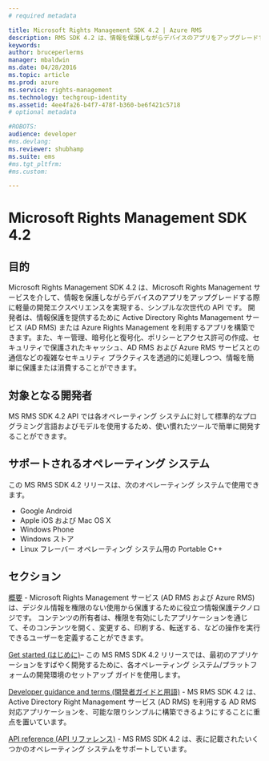 ```yaml
---
# required metadata

title: Microsoft Rights Management SDK 4.2 | Azure RMS
description: RMS SDK 4.2 は、情報を保護しながらデバイスのアプリをアップグレードする際に軽量の開発エクスペリエンスを実現する、シンプルな次世代の API です。
keywords:
author: bruceperlerms
manager: mbaldwin
ms.date: 04/28/2016
ms.topic: article
ms.prod: azure
ms.service: rights-management
ms.technology: techgroup-identity
ms.assetid: 4ee4fa26-b4f7-478f-b360-be6f421c5718
# optional metadata

#ROBOTS:
audience: developer
#ms.devlang:
ms.reviewer: shubhamp
ms.suite: ems
#ms.tgt_pltfrm:
#ms.custom:

---
```


# Microsoft Rights Management SDK 4.2

## 目的 ##

Microsoft Rights Management SDK 4.2 は、Microsoft Rights Management サービスを介して、情報を保護しながらデバイスのアプリをアップグレードする際に軽量の開発エクスペリエンスを実現する、シンプルな次世代の API です。 開発者は、情報保護を提供するために Active Directory Rights Management サービス (AD RMS) または Azure Rights Management を利用するアプリを構築できます。また、キー管理、暗号化と復号化、ポリシーとアクセス許可の作成、セキュリティで保護されたキャッシュ、AD RMS および Azure RMS サービスとの通信などの複雑なセキュリティ プラクティスを透過的に処理しつつ、情報を簡単に保護または消費することができます。

## 対象となる開発者 ##

MS RMS SDK 4.2 API では各オペレーティング システムに対して標準的なプログラミング言語およびモデルを使用するため、使い慣れたツールで簡単に開発することができます。

## サポートされるオペレーティング システム ##

この MS RMS SDK 4.2 リリースは、次のオペレーティング システムで使用できます。

- Google Android
- Apple iOS および Mac OS X
- Windows Phone
- Windows ストア
- Linux フレーバー オペレーティング システム用の Portable C++

## セクション ##

[概要](overview.md) - Microsoft Rights Management サービス (AD RMS および Azure RMS) は、デジタル情報を権限のない使用から保護するために役立つ情報保護テクノロジです。 コンテンツの所有者は、権限を有効にしたアプリケーションを通じて、そのコンテンツを開く、変更する、印刷する、転送する、などの操作を実行できるユーザーを定義することができます。

[Get started (はじめに)](get-started.md)– この MS RMS SDK 4.2 リリースでは、最初のアプリケーションをすばやく開発するために、各オペレーティング システム/プラットフォームの開発環境のセットアップ ガイドを使用します。

[Developer guidance and terms (開発者ガイドと用語)](core-concepts.md) - MS RMS SDK 4.2 は、Active Directory Right Management サービス (AD RMS) を利用する AD RMS 対応アプリケーションを、可能な限りシンプルに構築できるようにすることに重点を置いています。

[API reference (API リファレンス)](api-reference-4-2.md) - MS RMS SDK 4.2 は、表に記載されたいくつかのオペレーティング システムをサポートしています。

 

 

 


<!--HONumber=Apr16_HO4-->


